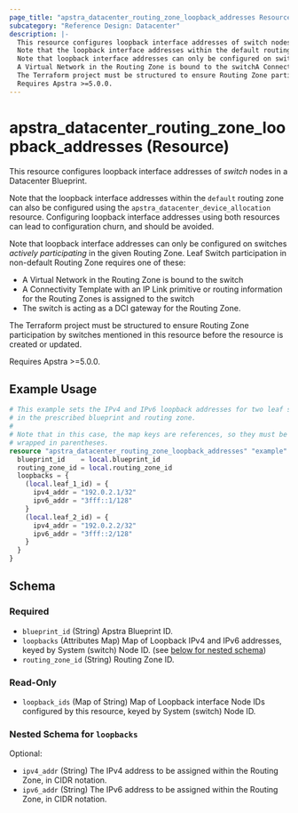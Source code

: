 ```yaml
---
page_title: "apstra_datacenter_routing_zone_loopback_addresses Resource - terraform-provider-apstra"
subcategory: "Reference Design: Datacenter"
description: |-
  This resource configures loopback interface addresses of switch nodes in a Datacenter Blueprint.
  Note that the loopback interface addresses within the default routing zone can also be configured using the apstra_datacenter_device_allocation resource. Configuring loopback interface addresses using both resources can lead to configuration churn, and should be avoided.
  Note that loopback interface addresses can only be configured on switches actively participating in the given Routing Zone. Leaf Switch participation in non-default Routing Zone requires one of these:
  A Virtual Network in the Routing Zone is bound to the switchA Connectivity Template with an IP Link primitive or routing information for the Routing Zones is assigned to the switchThe switch is acting as a DCI gateway for the Routing Zone.
  The Terraform project must be structured to ensure Routing Zone participation by switches mentioned in this resource before the resource is created or updated.
  Requires Apstra >=5.0.0.
---
```


# apstra_datacenter_routing_zone_loopback_addresses (Resource)

This resource configures loopback interface addresses of *switch* nodes in a Datacenter Blueprint.

Note that the loopback interface addresses within the `default` routing zone can also be configured using the `apstra_datacenter_device_allocation` resource. Configuring loopback interface addresses using both resources can lead to configuration churn, and should be avoided.

Note that loopback interface addresses can only be configured on switches *actively participating* in the given Routing Zone. Leaf Switch participation in non-default Routing Zone requires one of these:

 - A Virtual Network in the Routing Zone is bound to the switch
 - A Connectivity Template with an IP Link primitive or routing information for the Routing Zones is assigned to the switch
 - The switch is acting as a DCI gateway for the Routing Zone.

The Terraform project must be structured to ensure Routing Zone participation by switches mentioned in this resource before the resource is created or updated.

Requires Apstra >=5.0.0.


## Example Usage

```terraform
# This example sets the IPv4 and IPv6 loopback addresses for two leaf switches
# in the prescribed blueprint and routing zone.
#
# Note that in this case, the map keys are references, so they must be
# wrapped in parentheses.
resource "apstra_datacenter_routing_zone_loopback_addresses" "example" {
  blueprint_id    = local.blueprint_id
  routing_zone_id = local.routing_zone_id
  loopbacks = {
    (local.leaf_1_id) = {
      ipv4_addr = "192.0.2.1/32"
      ipv6_addr = "3fff::1/128"
    }
    (local.leaf_2_id) = {
      ipv4_addr = "192.0.2.2/32"
      ipv6_addr = "3fff::2/128"
    }
  }
}
```

<!-- schema generated by tfplugindocs -->
## Schema

### Required

- `blueprint_id` (String) Apstra Blueprint ID.
- `loopbacks` (Attributes Map) Map of Loopback IPv4 and IPv6 addresses, keyed by System (switch) Node ID. (see [below for nested schema](#nestedatt--loopbacks))
- `routing_zone_id` (String) Routing Zone ID.

### Read-Only

- `loopback_ids` (Map of String) Map of Loopback interface Node IDs configured by this resource, keyed by System (switch) Node ID.

<a id="nestedatt--loopbacks"></a>
### Nested Schema for `loopbacks`

Optional:

- `ipv4_addr` (String) The IPv4 address to be assigned within the Routing Zone, in CIDR notation.
- `ipv6_addr` (String) The IPv6 address to be assigned within the Routing Zone, in CIDR notation.




